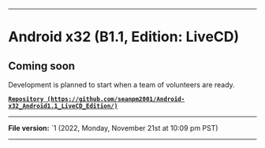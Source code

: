 
***

# Android x32 (B1.1, Edition: LiveCD)

## Coming soon

Development is planned to start when a team of volunteers are ready.

**[`Repository (https://github.com/seanpm2001/Android-x32_Android1.1_LiveCD_Edition/)`](https://github.com/seanpm2001/Android-x64_Android1.1_LiveCD_Edition/)**

***

**File version:** `1 (2022, Monday, November 21st at 10:09 pm PST)

***
